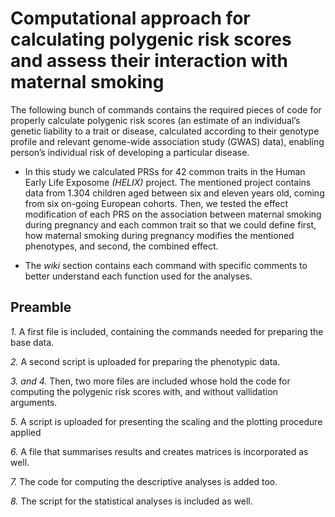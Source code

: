 # Computational approach for calculating polygenic risk scores and assess their interaction with maternal smoking 

The following bunch of commands contains the required pieces of code for properly calculate polygenic risk scores (an estimate of an individual’s genetic liability to a trait or disease, calculated according to their genotype profile and relevant genome-wide association study (GWAS) data), enabling person’s individual risk of developing a particular disease. 
- In this study we calculated PRSs for 42 common traits in the Human Early Life Exposome *(HELIX)* project. The mentioned project contains data from 1.304 children aged between six and eleven years old, coming from six on-going European cohorts. Then, we tested the effect modification of each PRS on the association between maternal smoking during pregnancy and each common trait so that we could define first, how maternal smoking during pregnancy modifies the mentioned phenotypes, and second, the combined effect. 

- The _*wiki*_ section contains each command with specific comments to better understand each function used for the analyses. 


## Preamble

*1.* A first file is included, containing the commands needed for preparing the base data. 

*2.* A second script is uploaded for preparing the phenotypic data. 

*3. and 4.* Then, two more files are included whose hold the code for computing the polygenic risk scores with, and without vallidation arguments. 

*5.* A script is uploaded for presenting the scaling and the plotting procedure applied 

*6.* A file that summarises results and creates matrices is incorporated as well. 

*7.* The code for computing the descriptive analyses is added too. 

*8.* The script for the statistical analyses is included as well. 




